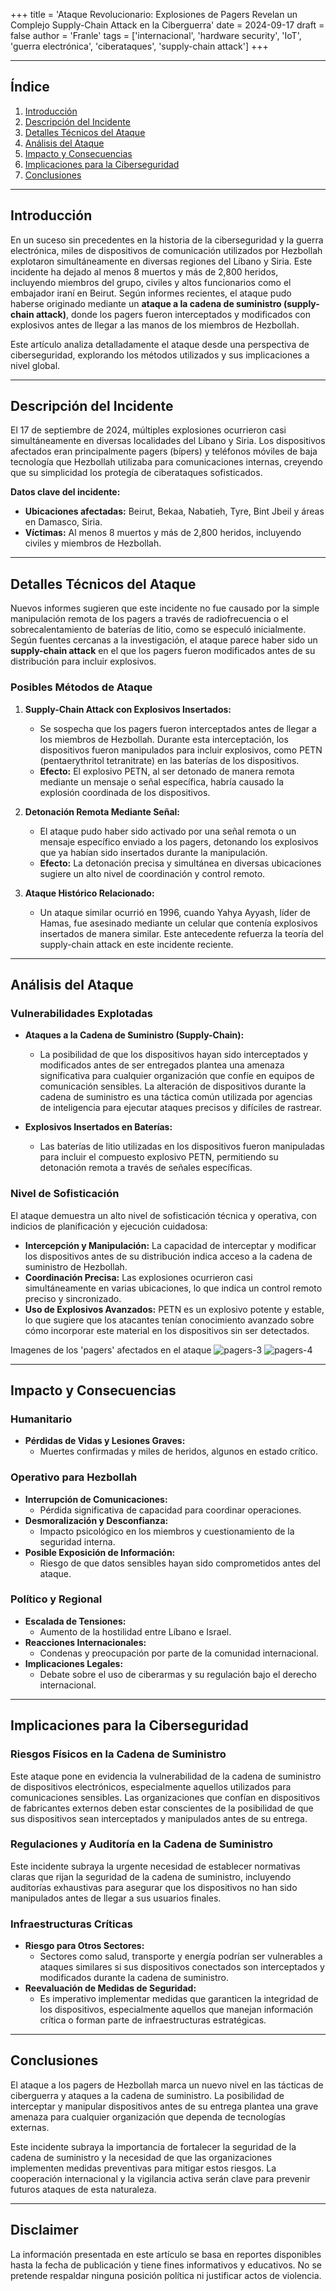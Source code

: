 +++
title = 'Ataque Revolucionario: Explosiones de Pagers Revelan un Complejo Supply-Chain Attack en la Ciberguerra'
date = 2024-09-17
draft = false
author = 'Franle'
tags = ['internacional', 'hardware security', 'IoT', 'guerra electrónica', 'ciberataques', 'supply-chain attack']
+++

---

## Índice

1. [Introducción](#introducci%C3%B3n)
2. [Descripción del Incidente](#descripci%C3%B3n-del-incidente)
3. [Detalles Técnicos del Ataque](#detalles-t%C3%A9cnicos-del-ataque)
4. [Análisis del Ataque](#an%C3%A1lisis-del-ataque)
5. [Impacto y Consecuencias](#impacto-y-consecuencias)
6. [Implicaciones para la Ciberseguridad](#implicaciones-para-la-ciberseguridad)
7. [Conclusiones](#conclusiones)

---

## Introducción

En un suceso sin precedentes en la historia de la ciberseguridad y la guerra electrónica, miles de dispositivos de comunicación utilizados por Hezbollah explotaron simultáneamente en diversas regiones del Líbano y Siria. Este incidente ha dejado al menos 8 muertos y más de 2,800 heridos, incluyendo miembros del grupo, civiles y altos funcionarios como el embajador iraní en Beirut. Según informes recientes, el ataque pudo haberse originado mediante un **ataque a la cadena de suministro (supply-chain attack)**, donde los pagers fueron interceptados y modificados con explosivos antes de llegar a las manos de los miembros de Hezbollah.

Este artículo analiza detalladamente el ataque desde una perspectiva de ciberseguridad, explorando los métodos utilizados y sus implicaciones a nivel global.

---

## Descripción del Incidente

El 17 de septiembre de 2024, múltiples explosiones ocurrieron casi simultáneamente en diversas localidades del Líbano y Siria. Los dispositivos afectados eran principalmente pagers (bípers) y teléfonos móviles de baja tecnología que Hezbollah utilizaba para comunicaciones internas, creyendo que su simplicidad los protegía de ciberataques sofisticados.

**Datos clave del incidente:**

- **Ubicaciones afectadas:** Beirut, Bekaa, Nabatieh, Tyre, Bint Jbeil y áreas en Damasco, Siria.
- **Víctimas:** Al menos 8 muertos y más de 2,800 heridos, incluyendo civiles y miembros de Hezbollah.

---

## Detalles Técnicos del Ataque

Nuevos informes sugieren que este incidente no fue causado por la simple manipulación remota de los pagers a través de radiofrecuencia o el sobrecalentamiento de baterías de litio, como se especuló inicialmente. Según fuentes cercanas a la investigación, el ataque parece haber sido un **supply-chain attack** en el que los pagers fueron modificados antes de su distribución para incluir explosivos.

### Posibles Métodos de Ataque

1. **Supply-Chain Attack con Explosivos Insertados:**
   - Se sospecha que los pagers fueron interceptados antes de llegar a los miembros de Hezbollah. Durante esta interceptación, los dispositivos fueron manipulados para incluir explosivos, como PETN (pentaerythritol tetranitrate) en las baterías de los dispositivos.
   - **Efecto:** El explosivo PETN, al ser detonado de manera remota mediante un mensaje o señal específica, habría causado la explosión coordinada de los dispositivos.

2. **Detonación Remota Mediante Señal:**
   - El ataque pudo haber sido activado por una señal remota o un mensaje específico enviado a los pagers, detonando los explosivos que ya habían sido insertados durante la manipulación.
   - **Efecto:** La detonación precisa y simultánea en diversas ubicaciones sugiere un alto nivel de coordinación y control remoto.

3. **Ataque Histórico Relacionado:**
   - Un ataque similar ocurrió en 1996, cuando Yahya Ayyash, líder de Hamas, fue asesinado mediante un celular que contenía explosivos insertados de manera similar. Este antecedente refuerza la teoría del supply-chain attack en este incidente reciente.

---

## Análisis del Ataque

### Vulnerabilidades Explotadas

- **Ataques a la Cadena de Suministro (Supply-Chain):**
  - La posibilidad de que los dispositivos hayan sido interceptados y modificados antes de ser entregados plantea una amenaza significativa para cualquier organización que confíe en equipos de comunicación sensibles. La alteración de dispositivos durante la cadena de suministro es una táctica común utilizada por agencias de inteligencia para ejecutar ataques precisos y difíciles de rastrear.

- **Explosivos Insertados en Baterías:**
  - Las baterías de litio utilizadas en los dispositivos fueron manipuladas para incluir el compuesto explosivo PETN, permitiendo su detonación remota a través de señales específicas.

### Nivel de Sofisticación

El ataque demuestra un alto nivel de sofisticación técnica y operativa, con indicios de planificación y ejecución cuidadosa:

- **Intercepción y Manipulación:** La capacidad de interceptar y modificar los dispositivos antes de su distribución indica acceso a la cadena de suministro de Hezbollah.
- **Coordinación Precisa:** Las explosiones ocurrieron casi simultáneamente en varias ubicaciones, lo que indica un control remoto preciso y sincronizado.
- **Uso de Explosivos Avanzados:** PETN es un explosivo potente y estable, lo que sugiere que los atacantes tenían conocimiento avanzado sobre cómo incorporar este material en los dispositivos sin ser detectados.

Imagenes de los 'pagers' afectados en el ataque
![pagers-3](https://pbs.twimg.com/media/GXrm-f7XwAAyNUP?format=jpg&name=medium)
![pagers-4](https://pbs.twimg.com/media/GXrm-f7WAAELjVM?format=jpg&name=small)

---

## Impacto y Consecuencias

### Humanitario

- **Pérdidas de Vidas y Lesiones Graves:**
  - Muertes confirmadas y miles de heridos, algunos en estado crítico.

### Operativo para Hezbollah

- **Interrupción de Comunicaciones:**
  - Pérdida significativa de capacidad para coordinar operaciones.
- **Desmoralización y Desconfianza:**
  - Impacto psicológico en los miembros y cuestionamiento de la seguridad interna.
- **Posible Exposición de Información:**
  - Riesgo de que datos sensibles hayan sido comprometidos antes del ataque.

### Político y Regional

- **Escalada de Tensiones:**
  - Aumento de la hostilidad entre Líbano e Israel.
- **Reacciones Internacionales:**
  - Condenas y preocupación por parte de la comunidad internacional.
- **Implicaciones Legales:**
  - Debate sobre el uso de ciberarmas y su regulación bajo el derecho internacional.

---

## Implicaciones para la Ciberseguridad

### Riesgos Físicos en la Cadena de Suministro

Este ataque pone en evidencia la vulnerabilidad de la cadena de suministro de dispositivos electrónicos, especialmente aquellos utilizados para comunicaciones sensibles. Las organizaciones que confían en dispositivos de fabricantes externos deben estar conscientes de la posibilidad de que sus dispositivos sean interceptados y manipulados antes de su entrega.

### Regulaciones y Auditoría en la Cadena de Suministro

Este incidente subraya la urgente necesidad de establecer normativas claras que rijan la seguridad de la cadena de suministro, incluyendo auditorías exhaustivas para asegurar que los dispositivos no han sido manipulados antes de llegar a sus usuarios finales.

### Infraestructuras Críticas

- **Riesgo para Otros Sectores:**
  - Sectores como salud, transporte y energía podrían ser vulnerables a ataques similares si sus dispositivos conectados son interceptados y modificados durante la cadena de suministro.
- **Reevaluación de Medidas de Seguridad:**
  - Es imperativo implementar medidas que garanticen la integridad de los dispositivos, especialmente aquellos que manejan información crítica o forman parte de infraestructuras estratégicas.

---

## Conclusiones

El ataque a los pagers de Hezbollah marca un nuevo nivel en las tácticas de ciberguerra y ataques a la cadena de suministro. La posibilidad de interceptar y manipular dispositivos antes de su entrega plantea una grave amenaza para cualquier organización que dependa de tecnologías externas.

Este incidente subraya la importancia de fortalecer la seguridad de la cadena de suministro y la necesidad de que las organizaciones implementen medidas preventivas para mitigar estos riesgos. La cooperación internacional y la vigilancia activa serán clave para prevenir futuros ataques de esta naturaleza.

---

## Disclaimer

La información presentada en este artículo se basa en reportes disponibles hasta la fecha de publicación y tiene fines informativos y educativos. No se pretende respaldar ninguna posición política ni justificar actos de violencia.
